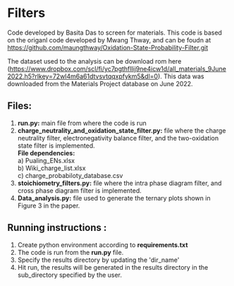 # Filters
Code developed by Basita Das to screen for materials. This code is based on the origanl code developed by Mwang Thway, and can be foudn at https://github.com/maungthway/Oxidation-State-Probability-Filter.git 

The dataset used to the analysis can be download rom here (https://www.dropbox.com/scl/fi/yc7pgthfllij9ne4icw1d/all_materials_9June2022.h5?rlkey=72wl4m6a61dtvsvtqqxpfykm5&dl=0). This data was downloaded from the Materials Project database on June 2022.

## Files: 
1.	**run.py:** main file from where the code is run
2.	**charge_neutrality_and_oxidation_state_filter.py:** file where the charge neutrality filter, electronegativity balance filter, and the two-oxidation state filter is implemented.\
  **File dependencies:**\
  a)	Pualing_ENs.xlsx\
  b)	Wiki_charge_list.xlsx\
  c)	charge_probabiloty_database.csv
3.	**stoichiometry_filters.py:** file where the intra phase diagram filter, and cross phase diagram filter is implemented.
4.	**Data_analysis.py:** file used to generate the ternary plots shown in Figure 3 in the paper.

## Running instructions : 
1. Create python environment according to **requirements.txt**
2.  The code is run from the **run.py** file.
3. Specify the results directory by updating the 'dir_name'
4. Hit run, the results will be generated in the results directory in the sub_directory specified by the user.

